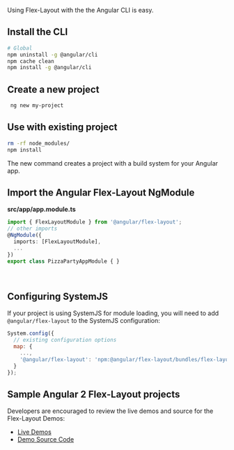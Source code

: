 Using Flex-Layout with the the Angular CLI is easy.

## Install the CLI
 
 ```bash
# Global
npm uninstall -g @angular/cli
npm cache clean
npm install -g @angular/cli
```
 
## Create a new project
 
```bash
 ng new my-project
```

## Use with existing project

```bash
rm -rf node_modules/
npm install
```

The new command creates a project with a build system for your Angular app.



## Import the Angular Flex-Layout NgModule
  
**src/app/app.module.ts**
```ts
import { FlexLayoutModule } from '@angular/flex-layout';
// other imports 
@NgModule({
  imports: [FlexLayoutModule],
  ...
})
export class PizzaPartyAppModule { }
```

<br/>

## Configuring SystemJS
If your project is using SystemJS for module loading, you will need to add `@angular/flex-layout` 
to the SystemJS configuration:

```js
System.config({
  // existing configuration options
  map: {
    ...,
    '@angular/flex-layout': 'npm:@angular/flex-layout/bundles/flex-layout.umd.js'
  }
});
```

## Sample Angular 2 Flex-Layout projects

Developers are encouraged to review the live demos and source for the Flex-Layout Demos:

*  [Live Demos](https://tburleson-layouts-demos.firebaseapp.com/)
*  [Demo Source Code](https://github.com/angular/flex-layout/blob/master/src/demo-app/)
